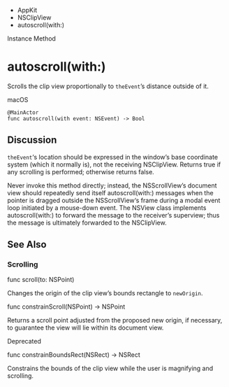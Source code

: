 

- AppKit
- NSClipView
-  autoscroll(with:) 

Instance Method

# autoscroll(with:)

Scrolls the clip view proportionally to `theEvent`’s distance outside of it.

macOS

``` source
@MainActor
func autoscroll(with event: NSEvent) -> Bool
```

## Discussion

`theEvent`‘s location should be expressed in the window’s base coordinate system (which it normally is), not the receiving NSClipView. Returns true if any scrolling is performed; otherwise returns false.

Never invoke this method directly; instead, the NSScrollView’s document view should repeatedly send itself autoscroll(with:) messages when the pointer is dragged outside the NSScrollView‘s frame during a modal event loop initiated by a mouse-down event. The NSView class implements autoscroll(with:) to forward the message to the receiver’s superview; thus the message is ultimately forwarded to the NSClipView.

## See Also

### Scrolling

func scroll(to: NSPoint)

Changes the origin of the clip view’s bounds rectangle to `newOrigin`.

func constrainScroll(NSPoint) -> NSPoint

Returns a scroll point adjusted from the proposed new origin, if necessary, to guarantee the view will lie within its document view.

Deprecated

func constrainBoundsRect(NSRect) -> NSRect

Constrains the bounds of the clip view while the user is magnifying and scrolling.

